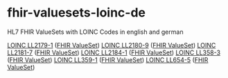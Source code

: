 # fhir-valuesets-loinc-de
HL7 FHIR ValueSets with LOINC Codes in english and german

[LOINC LL2179-1](https://loinc.org/LL2179-1) ([FHIR ValueSet](https://fhir.loinc.org/ValueSet/LL2179-1))
[LOINC LL2180-9](https://loinc.org/LL2180-9) ([FHIR ValueSet](https://fhir.loinc.org/ValueSet/LL2180-9))
[LOINC LL2181-7](https://loinc.org/LL2181-7) ([FHIR ValueSet](https://fhir.loinc.org/ValueSet/LL2181-7))
[LOINC LL2184-1](https://loinc.org/LL2184-1) ([FHIR ValueSet](https://fhir.loinc.org/ValueSet/LL2184-1))
[LOINC LL358-3](https://loinc.org/LL358-3) ([FHIR ValueSet](https://fhir.loinc.org/ValueSet/LL358-3))
[LOINC LL359-1](https://loinc.org/LL359-1) ([FHIR ValueSet](https://fhir.loinc.org/ValueSet/LL359-1))
[LOINC LL654-5](https://loinc.org/LL654-5) ([FHIR ValueSet](https://fhir.loinc.org/ValueSet/LL654-5))
